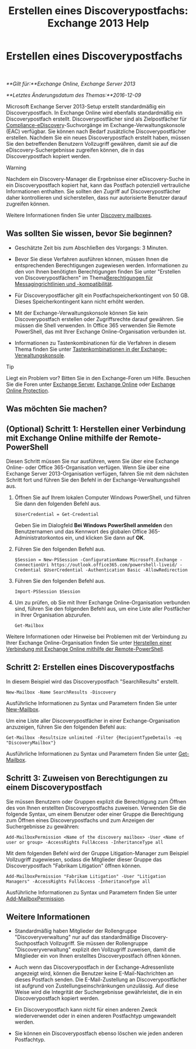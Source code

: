 ﻿---
title: 'Erstellen eines Discoverypostfachs: Exchange 2013 Help'
TOCTitle: Erstellen eines Discoverypostfachs
ms:assetid: bc20285d-35e2-4e49-9bd3-38abf96114ba
ms:mtpsurl: https://technet.microsoft.com/de-de/library/Dd638177(v=EXCHG.150)
ms:contentKeyID: 50476582
ms.date: 04/24/2018
mtps_version: v=EXCHG.150
ms.translationtype: HT
---

# Erstellen eines Discoverypostfachs

 

_**Gilt für:**Exchange Online, Exchange Server 2013_

_**Letztes Änderungsdatum des Themas:**2016-12-09_

Microsoft Exchange Server 2013-Setup erstellt standardmäßig ein Discoverypostfach. In Exchange Online wird ebenfalls standardmäßig ein Discoverypostfach erstellt. Discoverypostfächer sind als Zielpostfächer für [Compliance-eDiscovery](in-place-ediscovery-exchange-2013-help.md)-Suchvorgänge im Exchange-Verwaltungskonsole (EAC) verfügbar. Sie können nach Bedarf zusätzliche Discoverypostfächer erstellen. Nachdem Sie ein neues Discoverypostfach erstellt haben, müssen Sie den betreffenden Benutzern Vollzugriff gewähren, damit sie auf die eDiscovery-Suchergebnisse zugreifen können, die in das Discoverypostfach kopiert werden.


> [!WARNING]
> Nachdem ein Discovery-Manager die Ergebnisse einer eDiscovery-Suche in ein Discoverypostfach kopiert hat, kann das Postfach potenziell vertrauliche Informationen enthalten. Sie sollten den Zugriff auf Discoverypostfächer daher kontrollieren und sicherstellen, dass nur autorisierte Benutzer darauf zugreifen können.



Weitere Informationen finden Sie unter [Discovery mailboxes](in-place-ediscovery-exchange-2013-help.md).

## Was sollten Sie wissen, bevor Sie beginnen?

  - Geschätzte Zeit bis zum Abschließen des Vorgangs: 3 Minuten.

  - Bevor Sie diese Verfahren ausführen können, müssen Ihnen die entsprechenden Berechtigungen zugewiesen werden. Informationen zu den von Ihnen benötigten Berechtigungen finden Sie unter "Erstellen von Discoverypostfächern" im Thema[Berechtigungen für Messagingrichtlinien und -kompatibilität](messaging-policy-and-compliance-permissions-exchange-2013-help.md).

  - Für Discoverypostfächer gilt ein Postfachspeicherkontingent von 50 GB. Dieses Speicherkontingent kann nicht erhöht werden.

  - Mit der Exchange-Verwaltungskonsole können Sie kein Discoverypostfach erstellen oder Zugriffsrechte darauf gewähren. Sie müssen die Shell verwenden. In Office 365 verwenden Sie Remote PowerShell, das mit Ihrer Exchange Online-Organisation verbunden ist.

  - Informationen zu Tastenkombinationen für die Verfahren in diesem Thema finden Sie unter [Tastenkombinationen in der Exchange-Verwaltungskonsole](keyboard-shortcuts-in-the-exchange-admin-center-exchange-online-protection-help.md).


> [!TIP]
> Liegt ein Problem vor? Bitten Sie in den Exchange-Foren um Hilfe. Besuchen Sie die Foren unter <A href="https://go.microsoft.com/fwlink/p/?linkid=60612">Exchange Server</A>, <A href="https://go.microsoft.com/fwlink/p/?linkid=267542">Exchange Online</A> oder <A href="https://go.microsoft.com/fwlink/p/?linkid=285351">Exchange Online Protection</A>.



## Was möchten Sie machen?

## (Optional) Schritt 1: Herstellen einer Verbindung mit Exchange Online mithilfe der Remote-PowerShell

Diesen Schritt müssen Sie nur ausführen, wenn Sie über eine Exchange Online- oder Office 365-Organisation verfügen. Wenn Sie über eine Exchange Server 2013-Organisation verfügen, fahren Sie mit dem nächsten Schritt fort und führen Sie den Befehl in der Exchange-Verwaltungsshell aus.

1.  Öffnen Sie auf Ihrem lokalen Computer Windows PowerShell, und führen Sie dann den folgenden Befehl aus.
    
        $UserCredential = Get-Credential
    
    Geben Sie im Dialogfeld **Bei Windows PowerShell anmelden** den Benutzernamen und das Kennwort des globalen Office 365-Administratorkontos ein, und klicken Sie dann auf **OK**.

2.  Führen Sie den folgenden Befehl aus.
    
        $Session = New-PSSession -ConfigurationName Microsoft.Exchange -ConnectionUri https://outlook.office365.com/powershell-liveid/ -Credential $UserCredential -Authentication Basic -AllowRedirection

3.  Führen Sie den folgenden Befehl aus.
    
        Import-PSSession $Session

4.  Um zu prüfen, ob Sie mit Ihrer Exchange Online-Organisation verbunden sind, führen Sie den folgenden Befehl aus, um eine Liste aller Postfächer in Ihrer Organisation abzurufen.
    
        Get-Mailbox

Weitere Informationen oder Hinweise bei Problemen mit der Verbindung zu Ihrer Exchange Online-Organisation finden Sie unter [Herstellen einer Verbindung mit Exchange Online mithilfe der Remote-PowerShell](https://go.microsoft.com/fwlink/p/?linkid=517283).

## Schritt 2: Erstellen eines Discoverypostfachs

In diesem Beispiel wird das Discoverypostfach "SearchResults" erstellt.

    New-Mailbox -Name SearchResults -Discovery 

Ausführliche Informationen zu Syntax und Parametern finden Sie unter [New-Mailbox](https://technet.microsoft.com/de-de/library/aa997663\(v=exchg.150\)).

Um eine Liste aller Discoverypostfächer in einer Exchange-Organisation anzuzeigen, führen Sie den folgenden Befehl aus:

    Get-Mailbox -Resultsize unlimited -Filter {RecipientTypeDetails -eq "DiscoveryMailbox"}

Ausführliche Informationen zu Syntax und Parametern finden Sie unter [Get-Mailbox](https://technet.microsoft.com/de-de/library/bb123685\(v=exchg.150\)).

## Schritt 3: Zuweisen von Berechtigungen zu einem Discoverypostfach

Sie müssen Benutzern oder Gruppen explizit die Berechtigung zum Öffnen des von Ihnen erstellten Discoverypostfachs zuweisen. Verwenden Sie die folgende Syntax, um einem Benutzer oder einer Gruppe die Berechtigung zum Öffnen eines Discoverypostfachs und zum Anzeigen der Suchergebnisse zu gewähren:

    Add-MailboxPermission <Name of the discovery mailbox> -User <Name of user or group> -AccessRights FullAccess -InheritanceType all

Mit dem folgenden Befehl wird der Gruppe Litigation-Manager zum Beispiel Vollzugriff zugewiesen, sodass die Mitglieder dieser Gruppe das Discoverypostfach "Fabrikam Litigation" öffnen können.

    Add-MailboxPermission "Fabrikam Litigation" -User "Litigation Managers" -AccessRights FullAccess -InheritanceType all

Ausführliche Informationen zu Syntax und Parametern finden Sie unter [Add-MailboxPermission](https://technet.microsoft.com/de-de/library/bb124097\(v=exchg.150\)).

## Weitere Informationen

  - Standardmäßig haben Mitglieder der Rollengruppe "Discoveryverwaltung" nur auf das standardmäßige Discovery-Suchpostfach Vollzugriff. Sie müssen der Rollengruppe "Discoveryverwaltung" explizit den Vollzugriff zuweisen, damit die Mitglieder ein von Ihnen erstelltes Discoverypostfach öffnen können.

  - Auch wenn das Discoverypostfach in der Exchange-Adressenliste angezeigt wird, können die Benutzer keine E-Mail-Nachrichten an dieses Postfach senden. Die E-Mail-Zustellung an Discoverypostfächer ist aufgrund von Zustellungseinschränkungen unzulässig. Auf diese Weise wird die Integrität der Suchergebnisse gewährleistet, die in ein Discoverypostfach kopiert werden.

  - Ein Discoverypostfach kann nicht für einen anderen Zweck wiederverwendet oder in einen anderen Postfachtyp umgewandelt werden.

  - Sie können ein Discoverypostfach ebenso löschen wie jeden anderen Postfachtyp.

